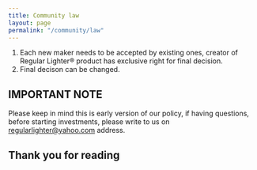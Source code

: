 ```yaml
---
title: Community law
layout: page
permalink: "/community/law"
---
```


1. Each new maker needs to be accepted by existing ones, creator of Regular Lighter&reg; product has exclusive right for final decision.
2. Final decison can be changed.


## IMPORTANT NOTE
Please keep in mind this is early version of our policy, if having questions, before starting investments, please write to us on [regularlighter@yahoo.com](mailto:regularlighter@yahoo.com) address.

## Thank you for reading